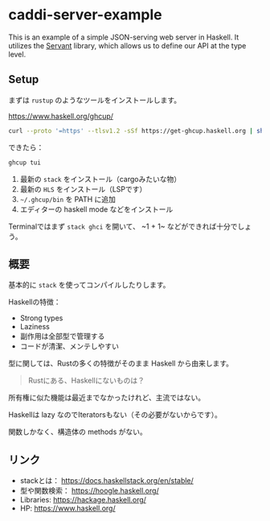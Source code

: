 # caddi-server-example

This is an example of a simple JSON-serving web server in Haskell. It utilizes
the [Servant][servant] library, which allows us to define our API at the type
level.

[servant]: https://docs.servant.dev/en/stable/index.html

## Setup

まずは `rustup` のようなツールをインストールします。

https://www.haskell.org/ghcup/

``` sh
curl --proto '=https' --tlsv1.2 -sSf https://get-ghcup.haskell.org | sh
```

できたら：

``` sh
ghcup tui
```

1. 最新の `stack` をインストール（cargoみたいな物）
2. 最新の `HLS` をインストール（LSPです）
3. `~/.ghcup/bin` を PATH に追加
4. エディターの haskell mode などをインストール

Terminalではまず `stack ghci` を開いて、 ~1 + 1~ などができれば十分でしょう。

## 概要

基本的に `stack` を使ってコンパイルしたりします。

Haskellの特徴：

- Strong types
- Laziness
- 副作用は全部型で管理する
- コードが清潔、メンテしやすい

型に関しては、Rustの多くの特徴がそのまま Haskell から由来します。

> Rustにある、Haskellにないものは？

所有権に似た機能は最近までなかったけれど、主流ではない。

Haskellは lazy なのでIteratorsもない（その必要がないからです）。

関数しかなく、構造体の methods がない。

## リンク

- stackとは： https://docs.haskellstack.org/en/stable/
- 型や関数検索： https://hoogle.haskell.org/
- Libraries: https://hackage.haskell.org/
- HP: https://www.haskell.org/
